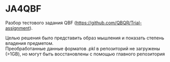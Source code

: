 # JA4QBF
Разбор тестового задания QBF (https://github.com/QBQR/Trial-assignment).

Целью решения было представить образ мышления и показать степень владения предметом.<br> 
Преобработанные данные форматов .pkl в репозиторий не загружены (>1GB), но могут быть восстановлены с помощью главного репозитория
